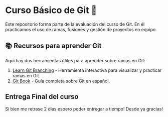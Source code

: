 # Curso Básico de Git 📝  

Este repositorio forma parte de la evaluación del curso de Git. En él practicamos el uso de ramas, fusiones y gestión de proyectos en equipo.

## 📚 Recursos para aprender Git  

Aquí hay dos herramientas útiles para aprender sobre ramas en Git:

1. [Learn Git Branching](https://learngitbranching.js.org/) - Herramienta interactiva para visualizar y practicar ramas en Git.
2. [Git Book](https://git-scm.com/book/es/v2) - Guía completa sobre Git en español.


## Entrega Final del curso
Si bien me retrase 2 dias espero poder entregar a tiempo! Desde  ya gracias!
